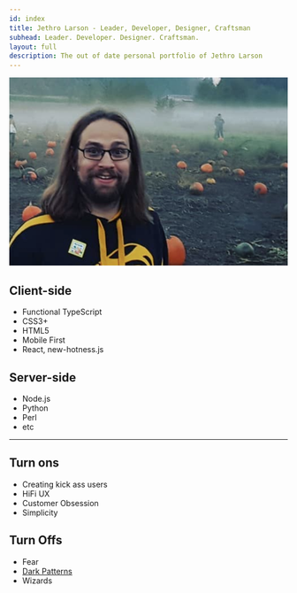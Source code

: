 ```yaml
---
id: index
title: Jethro Larson - Leader, Developer, Designer, Craftsman
subhead: Leader. Developer. Designer. Craftsman.
layout: full
description: The out of date personal portfolio of Jethro Larson
---
```


<img class="Portrait" src="/images/Halloween2018.png" alt="Spoopy!"/>

Client-side
---

* Functional TypeScript
* CSS3+
* HTML5
* Mobile First
* React, new-hotness.js

Server-side
---

* Node.js
* Python
* Perl
* etc

---

<div class="grid">
    <div class="grid-cell u-size-half">
        <h2>Turn ons</h2>
        <ul>
            <li>Creating kick ass users</li>
            <li>HiFi UX</li>
            <li>Customer Obsession</li>
            <li>Simplicity</li>
        </ul>
    </div>
    <div class="grid-cell u-size-half">
        <h2>Turn Offs</h2>
        <ul>
            <li>Fear</li>
            <li><a href="http://darkpatterns.org">Dark Patterns</a></li>
            <li>Wizards</li>
        </ul>
    </div>
</div>
